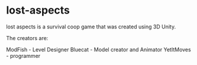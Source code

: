 # lost-aspects
 
lost aspects is a survival coop game that was created using 3D Unity.

The creators are:

ModFish - Level Designer
Bluecat - Model creator and Animator
YetItMoves - programmer
